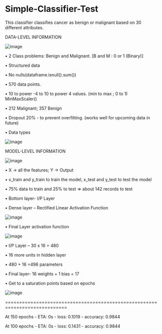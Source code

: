 # Simple-Classifier-Test

This classifier classifies cancer as benign or malignant based on 30 different attributes.

DATA-LEVEL INFORMATION

![image](https://user-images.githubusercontent.com/40331004/208396021-6b7a14f8-d02e-447f-b449-357bc963c1e1.png)


•	2 Class problems: Benign and Malignant. [B and M : 0 or 1 (Binary)]

•	Structured data

•	No nulls(dataframe.isnull().sum())

•	570 data points.

•	10 to power -4 to 10 to power 4 values. (min to max ; 0 to 1) MinMaxScaler()

•	212 Malignant; 357 Benign

•	Dropout 20% - to prevent overfitting. (works well for upcoming data in future)

•	Data types

![image](https://user-images.githubusercontent.com/40331004/207312346-3167a295-6523-41ca-8873-2ff4b69949c4.png)


MODEL-LEVEL INFORMATION

![image](https://user-images.githubusercontent.com/40331004/207312622-fc7331f9-95be-42cf-b200-b0262ad5ccae.png)

•	X -> all the features; Y -> Output

•	x_train and y_train to train the model, x_test and y_test to test the model

•	75% data to train and 25% to test => about 142 records to test

•	Bottom layer- I/P Layer

•	Dense layer – Rectified Linear Activation Function 

![image](https://user-images.githubusercontent.com/40331004/207312697-25f6fac1-2a96-4d96-8d54-0d0208d22d40.png)

•	Final Layer activation function

![image](https://user-images.githubusercontent.com/40331004/207312734-d5be22e0-2614-4838-86a1-f3ded7a2ef8c.png)

•	I/P Layer – 30 x 16 = 480

•	16 more units in hidden layer 

•	480 + 16 =496 parameters

•	Final layer- 16 weights + 1 bias = 17

•	Get to a saturation points based on epochs

![image](https://user-images.githubusercontent.com/40331004/208396109-d74b9391-3141-481d-88f4-02698c0a2da9.png)

============================================================================

At 150 epochs - ETA: 0s - loss: 0.1019 - accuracy: 0.9844                                                                          


At 100 epochs - ETA: 0s - loss: 0.1431 - accuracy: 0.9844                                                                                
